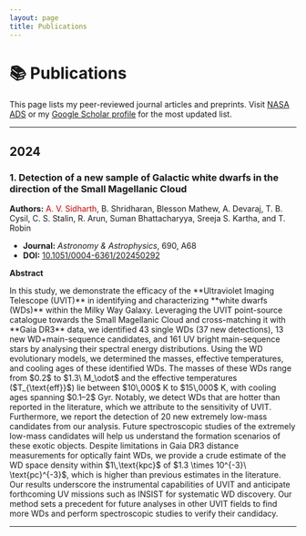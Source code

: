 ```yaml
---
layout: page
title: Publications
---
```


# 📚 Publications

This page lists my peer-reviewed journal articles and preprints. Visit [NASA ADS](https://ui.adsabs.harvard.edu/search/q=orcid%3A0009-0006-4935-5453&sort=date%20desc%2C%20bibcode%20desc&p_=0) or my [Google Scholar profile](https://scholar.google.com/citations?user=pReGxG0AAAAJ&hl=en) for the most updated list.

---

## **2024**

### 1. Detection of a new sample of Galactic white dwarfs in the direction of the Small Magellanic Cloud

**Authors:** <span style="color: #CC0000;">A. V. Sidharth</span>, B. Shridharan, Blesson Mathew, A. Devaraj, T. B. Cysil, C. S. Stalin, R. Arun, Suman Bhattacharyya, Sreeja S. Kartha, and T. Robin

* **Journal:** *Astronomy & Astrophysics*, 690, A68
* **DOI:** [10.1051/0004-6361/202450292](https://doi.org/10.1051/0004-6361/202450292) 

**Abstract**
<p class="abstract-body">
In this study, we demonstrate the efficacy of the **Ultraviolet Imaging Telescope (UVIT)** in identifying and characterizing **white dwarfs (WDs)** within the Milky Way Galaxy. Leveraging the UVIT point-source catalogue towards the Small Magellanic Cloud and cross-matching it with **Gaia DR3** data, we identified 43 single WDs (37 new detections), 13 new WD+main-sequence candidates, and 161 UV bright main-sequence stars by analysing their spectral energy distributions. Using the WD evolutionary models, we determined the masses, effective temperatures, and cooling ages of these identified WDs. The masses of these WDs range from $0.2$ to $1.3\ M_\odot$ and the effective temperatures ($T_{\text{eff}}$) lie between $10\,000$ K to $15\,000$ K, with cooling ages spanning $0.1–2$ Gyr. Notably, we detect WDs that are hotter than reported in the literature, which we attribute to the sensitivity of UVIT. Furthermore, we report the detection of 20 new extremely low-mass candidates from our analysis. Future spectroscopic studies of the extremely low-mass candidates will help us understand the formation scenarios of these exotic objects. Despite limitations in Gaia DR3 distance measurements for optically faint WDs, we provide a crude estimate of the WD space density within $1\,\text{kpc}$ of $1.3 \times 10^{-3}\ \text{pc}^{-3}$, which is higher than previous estimates in the literature. Our results underscore the instrumental capabilities of UVIT and anticipate forthcoming UV missions such as INSIST for systematic WD discovery. Our method sets a precedent for future analyses in other UVIT fields to find more WDs and perform spectroscopic studies to verify their candidacy.
</p>

---

